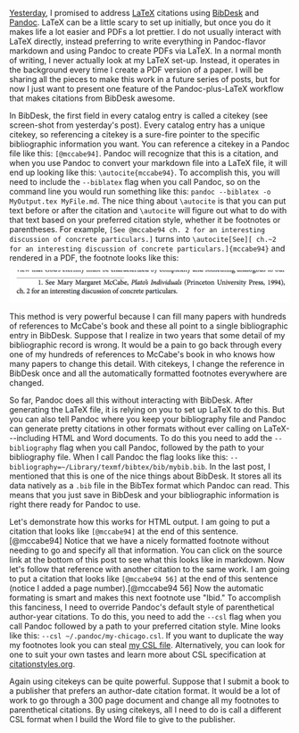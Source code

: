 [Yesterday], I promised to address [LaTeX] citations using [BibDesk] and [Pandoc].  LaTeX can be a little scary to set up initially, but once you do it makes life a lot easier and PDFs a lot prettier.  I do not usually interact with LaTeX directly, instead preferring to write everything in Pandoc-flavor markdown and using Pandoc to create PDFs via LaTeX.  In a normal month of writing, I never actually look at my LaTeX set-up.  Instead, it operates in the background every time I create a PDF version of a paper.  I will be sharing all the pieces to make this work in a future series of posts, but for now I just want to present one feature of the Pandoc-plus-LaTeX workflow that makes citations from BibDesk awesome.

In BibDesk, the first field in every catalog entry is called a citekey (see screen-shot from yesterday's post).  Every catalog entry has a unique citekey, so referencing a citekey is a sure-fire pointer to the specific bibliographic information you want.  You can reference a citekey in a Pandoc file like this: `[@mccabe94]`.  Pandoc will recognize that this is a citation, and when you use Pandoc to convert your markdown file into a LaTeX file, it will end up looking like this: `\autocite{mccabe94}`.  To accomplish this, you will need to include the `--biblatex` flag when you call Pandoc, so on the command line you would run something like this: `pandoc --biblatex -o MyOutput.tex MyFile.md`.  The nice thing about `\autocite` is that you can put text before or after the citation and `\autocite` will figure out what to do with that text based on your preferred citation style, whether it be footnotes or parentheses.  For example, `[See @mccabe94 ch. 2 for an interesting discussion of concrete particulars.]` turns into `\autocite[See][ ch.~2 for an interesting discussion of concrete
particulars.]{mccabe94}` and rendered in a PDF, the footnote looks like this:

![Formated Footnote using BibDesk and \autocite](/images/Screen2014-07-091.png)

This method is very powerful because I can fill many papers with hundreds of references to McCabe's book and these all point to a single bibliographic entry in BibDesk.  Suppose that I realize in two years that some detail of my bibliographic record is wrong.  It would be a pain to go back through every one of my hundreds of references to McCabe's book in who knows how many papers to change this detail.  With citekeys, I change the reference in BibDesk once and all the automatically formatted footnotes everywhere are changed.

So far, Pandoc does all this without interacting with BibDesk.  After generating the LaTeX file, it is relying on you to set up LaTeX to do this.  But you can also tell Pandoc where you keep your bibliography file and Pandoc can generate pretty citations in other formats without ever calling on LaTeX---including HTML and Word documents.  To do this you need to add the `--bibliography` flag when you call Pandoc, followed by the path to your bibliography file.  When I call Pandoc the flag looks like this:  `--bibliography=~/Library/texmf/bibtex/bib/mybib.bib`.  In the last post, I mentioned that this is one of the nice things about BibDesk.  It stores all its data natively as a `.bib` file in the BibTex format which Pandoc can read.  This means that you just save in BibDesk and your bibliographic information is right there ready for Pandoc to use.

Let's demonstrate how this works for HTML output.  I am going to put a citation that looks like `[@mccabe94]` at the end of this sentence.[@mccabe94]  Notice that we have a nicely formatted footnote without needing to go and specify all that information. You can click on the source link at the bottom of this post to see what this looks like in markdown.  Now let's follow that reference with another citation to the same work.  I am going to put a citation that looks like `[@mccabe94 56]` at the end of this sentence (notice I added a page number).[@mccabe94 56]  Now the automatic formating is smart and makes this next footnote use "Ibid."  To accomplish this fanciness, I need to override Pandoc's default style of parenthetical author-year citations.  To do this, you need to add the `--csl` flag when you call Pandoc followed by a path to your preferred citation style.  Mine looks like this: `--csl ~/.pandoc/my-chicago.csl`.  If you want to duplicate the way my footnotes look you can steal [my CSL file].  Alternatively, you can look for one to suit your own tastes and learn more about CSL specification at [citationstyles.org].

Again using citekeys can be quite powerful.  Suppose that I submit a book to a publisher that prefers an author-date citation format.  It would be a lot of work to go through a 300 page document and change all my footnotes to parenthetical citations.  By using citekeys, all I need to do is call a different CSL format when I build the Word file to give to the publisher.

[citationstyles.org]: http://citationstyles.org/styles/
[my CSL file]: /files/my-chicago.csl
[Yesterday]: /blog/2014-07-08-intro-to-bibdesk.md
[LaTeX]:    http://www.latex-project.org
[Pandoc]:   http://johnmacfarlane.net/pandoc/
[BibDesk]:  http://bibdesk.sourceforge.net

